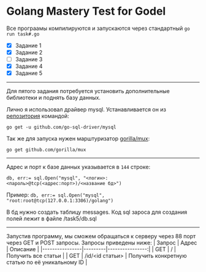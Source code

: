# Golang Mastery Test for Godel

Все програамы компилируются и запускаются через стандартный `go run task#.go`

- [X] Задание 1
- [X] Задание 2
- [ ] Задание 3 
- [X] Задание 4
- [X] Задание 5

____

Для пятого задания потребуется установить дополнительные библиотеки и поднять базу данных.

Лично я использовал драйвер mysql. Устанавливается он из [репозитория](https://github.com/go-sql-driver/mysql) командой:
```
go get -u github.com/go-sql-driver/mysql
```

Так же для запуска нужен марштуризатор [gorilla/mux](https://github.com/gorilla/mux):
```
go get github.com/gorilla/mux
```

____

Адрес и порт к базе данных указывается в `144` строке:
```
db, err:= sql.Open("mysql", "<логин>:<пароль>@tcp(<адрес:порт>)/<название бд>")
```
Пример: `db, err:= sql.Open("mysql", "root:root@tcp(127.0.0.1:3306)/golang")`

В бд нужно создать таблицу messages. Код sql зароса для создания полей лежит в файле /task5/db.sql

____

Запустив программу, мы сможем обращаться к серверу через 88 порт через GET и POST запросы. Запросы приведены ниже:
| Запрос | Адрес | Описание |
|----------------|---------|----------------:|
| GET | / | Получить все статьи |
| GET | /id/<id статьи> | Получить конкретную статью по её уникальному ID |
